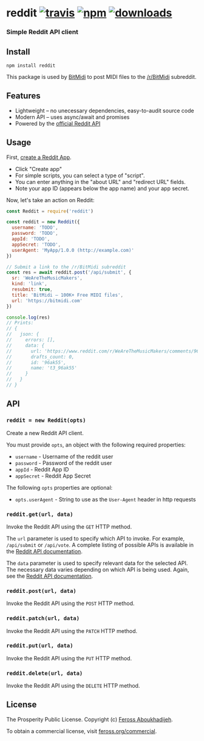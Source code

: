 # reddit [![travis][travis-image]][travis-url] [![npm][npm-image]][npm-url] [![downloads][downloads-image]][downloads-url]

[travis-image]: https://img.shields.io/travis/feross/reddit/master.svg
[travis-url]: https://travis-ci.org/feross/reddit
[npm-image]: https://img.shields.io/npm/v/reddit.svg
[npm-url]: https://npmjs.org/package/reddit
[downloads-image]: https://img.shields.io/npm/dm/reddit.svg
[downloads-url]: https://npmjs.org/package/reddit

### Simple Reddit API client

## Install

```
npm install reddit
```

This package is used by [BitMidi](https://bitmidi.com) to post MIDI files to the [/r/BitMidi](https://www.reddit.com/r/BitMidi/) subreddit.

## Features

- Lightweight – no unecessary dependencies, easy-to-audit source code
- Modern API – uses async/await and promises
- Powered by the [official Reddit API](https://www.reddit.com/dev/api/)

## Usage

First, [create a Reddit App](https://www.reddit.com/prefs/apps).

- Click "Create app"
- For simple scripts, you can select a type of "script".
- You can enter anything in the "about URL" and "redirect URL" fields.
- Note your app ID (appears below the app name) and your app secret.

Now, let's take an action on Reddit:

```js
const Reddit = require('reddit')

const reddit = new Reddit({
  username: 'TODO',
  password: 'TODO',
  appId: 'TODO',
  appSecret: 'TODO',
  userAgent: 'MyApp/1.0.0 (http://example.com)'
})

// Submit a link to the /r/BitMidi subreddit
const res = await reddit.post('/api/submit', {
  sr: 'WeAreTheMusicMakers',
  kind: 'link',
  resubmit: true,
  title: 'BitMidi – 100K+ Free MIDI files',
  url: 'https://bitmidi.com'
})

console.log(res)
// Prints:
// {
//   json: {
//     errors: [],
//     data: {
//       url: 'https://www.reddit.com/r/WeAreTheMusicMakers/comments/96ak55/',
//       drafts_count: 0,
//       id: '96ak55',
//       name: 't3_96ak55'
//     }
//   }
// }
```

## API

### `reddit = new Reddit(opts)`

Create a new Reddit API client.

You must provide `opts`, an object with the following required properties:

- `username` - Username of the reddit user
- `password` - Password of the reddit user
- `appId` - Reddit App ID
- `appSecret` - Reddit App Secret

The following `opts` properties are optional:

- `opts.userAgent` - String to use as the `User-Agent` header in http requests

### `reddit.get(url, data)`

Invoke the Reddit API using the `GET` HTTP method.

The `url` parameter is used to specify which API to invoke. For example, `/api/submit` or `/api/vote`. A complete listing of possible APIs is available in the [Reddit API documentation](https://www.reddit.com/dev/api/).

The `data` parameter is used to specify relevant data for the selected API. The necessary data varies depending on which API is being used. Again, see the [Reddit API documentation](https://www.reddit.com/dev/api/).

### `reddit.post(url, data)`

Invoke the Reddit API using the `POST` HTTP method.

### `reddit.patch(url, data)`

Invoke the Reddit API using the `PATCH` HTTP method.

### `reddit.put(url, data)`

Invoke the Reddit API using the `PUT` HTTP method.

### `reddit.delete(url, data)`

Invoke the Reddit API using the `DELETE` HTTP method.

## License

The Prosperity Public License. Copyright (c) [Feross Aboukhadijeh](http://feross.org).

To obtain a commercial license, visit [feross.org/commercial](https://feross.org/commercial).
